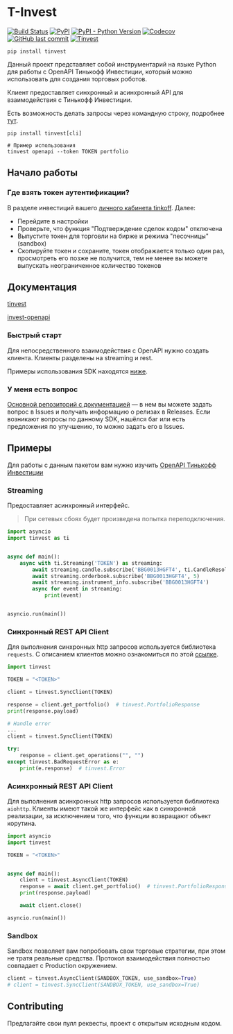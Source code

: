 # T-Invest

[![Build Status](https://api.travis-ci.com/daxartio/tinvest.svg?branch=master)](https://travis-ci.com/daxartio/tinvest)
[![PyPI](https://img.shields.io/pypi/v/tinvest)](https://pypi.org/project/tinvest/)
[![PyPI - Python Version](https://img.shields.io/pypi/pyversions/tinvest)](https://www.python.org/downloads/)
[![Codecov](https://img.shields.io/codecov/c/github/daxartio/tinvest)](https://travis-ci.com/daxartio/tinvest)
[![GitHub last commit](https://img.shields.io/github/last-commit/daxartio/tinvest)](https://github.com/daxartio/tinvest)
[![Tinvest](https://img.shields.io/github/stars/daxartio/tinvest?style=social)](https://github.com/daxartio/tinvest)

```
pip install tinvest
```

Данный проект представляет собой инструментарий на языке Python для работы с OpenAPI Тинькофф Инвестиции, который можно использовать для создания торговых роботов.

Клиент предоставляет синхронный и асинхронный API для взаимодействия с Тинькофф Инвестиции.

Есть возможность делать запросы через командную строку, подробнее [тут](https://daxartio.github.io/tinvest/cli/).

```
pip install tinvest[cli]

# Пример использования
tinvest openapi --token TOKEN portfolio
```

## Начало работы

### Где взять токен аутентификации?

В разделе инвестиций вашего [личного кабинета tinkoff](https://www.tinkoff.ru/invest/). Далее:

* Перейдите в настройки
* Проверьте, что функция "Подтверждение сделок кодом" отключена
* Выпустите токен для торговли на бирже и режима "песочницы" (sandbox)
* Скопируйте токен и сохраните, токен отображается только один раз, просмотреть его позже не получится, тем не менее вы можете выпускать неограниченное количество токенов

## Документация

[tinvest](https://daxartio.github.io/tinvest/)

[invest-openapi](https://tinkoffcreditsystems.github.io/invest-openapi/)

### Быстрый старт

Для непосредственного взаимодействия с OpenAPI нужно создать клиента. Клиенты разделены на streaming и rest.

Примеры использования SDK находятся [ниже](#Примеры).

### У меня есть вопрос

[Основной репозиторий с документацией](https://github.com/TinkoffCreditSystems/invest-openapi/) — в нем вы можете задать вопрос в Issues и получать информацию о релизах в Releases.
Если возникают вопросы по данному SDK, нашёлся баг или есть предложения по улучшению, то можно задать его в Issues.

## Примеры

Для работы с данным пакетом вам нужно изучить [OpenAPI Тинькофф Инвестиции](https://tinkoffcreditsystems.github.io/invest-openapi/swagger-ui/)

### Streaming

Предоставляет асинхронный интерфейс.

> При сетевых сбоях будет произведена попытка переподключения.

```python
import asyncio
import tinvest as ti


async def main():
    async with ti.Streaming('TOKEN') as streaming:
        await streaming.candle.subscribe('BBG0013HGFT4', ti.CandleResolution.min1)
        await streaming.orderbook.subscribe('BBG0013HGFT4', 5)
        await streaming.instrument_info.subscribe('BBG0013HGFT4')
        async for event in streaming:
            print(event)


asyncio.run(main())
```

### Синхронный REST API Client

Для выполнения синхронных http запросов используется библиотека `requests`.
С описанием клиентов можно ознакомиться по этой [ссылке](https://daxartio.github.io/tinvest/tinvest/clients/).

```python
import tinvest

TOKEN = "<TOKEN>"

client = tinvest.SyncClient(TOKEN)

response = client.get_portfolio()  # tinvest.PortfolioResponse
print(response.payload)
```

```python
# Handle error
...
client = tinvest.SyncClient(TOKEN)

try:
    response = client.get_operations("", "")
except tinvest.BadRequestError as e:
    print(e.response)  # tinvest.Error
```

### Асинхронный REST API Client

Для выполнения асинхронных http запросов используется библиотека `aiohttp`.
Клиенты имеют такой же интерфейс как в синхронной реализации, за исключением того,
что функции возвращают объект корутина.

```python
import asyncio
import tinvest

TOKEN = "<TOKEN>"


async def main():
    client = tinvest.AsyncClient(TOKEN)
    response = await client.get_portfolio()  # tinvest.PortfolioResponse
    print(response.payload)

    await client.close()

asyncio.run(main())
```

### Sandbox

Sandbox позволяет вам попробовать свои торговые стратегии, при этом не тратя реальные средства. Протокол взаимодействия полностью совпадает с Production окружением.

```python
client = tinvest.AsyncClient(SANDBOX_TOKEN, use_sandbox=True)
# client = tinvest.SyncClient(SANDBOX_TOKEN, use_sandbox=True)
```

## Contributing

Предлагайте свои пулл реквесты, проект с открытым исходным кодом.
